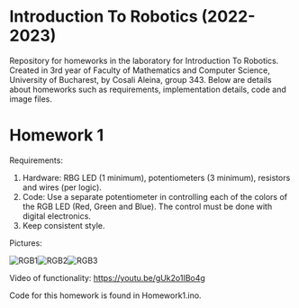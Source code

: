 # Introduction To Robotics (2022-2023)

Repository for homeworks in the laboratory for Introduction To Robotics. 
Created in 3rd year of Faculty of Mathematics and Computer Science, University of Bucharest, by Cosali Aleina, group 343.
Below are details about homeworks such as requirements, implementation details, code and image files.

# Homework 1

  Requirements:
1. Hardware: RBG  LED  (1  minimum),  potentiometers  (3  minimum), resistors and wires (per logic).
2. Code: Use a separate potentiometer in controlling each of the colors of the RGB LED (Red, Green and Blue). The control must be done with digital electronics.
3. Keep consistent style.

  Pictures:
  
![RGB1](https://user-images.githubusercontent.com/62470536/197416807-4a800053-9f1e-46af-a24d-885fa89930fd.jpg)![RGB2](https://user-images.githubusercontent.com/62470536/197416810-9c384495-800a-42d5-9f68-7837fab4086b.jpg)![RGB3](https://user-images.githubusercontent.com/62470536/197416830-c65df0a2-1875-4a9b-a670-417d5c909346.jpg)

  Video of functionality:  https://youtu.be/gUk2o1IBo4g
  
  Code for this homework is found in Homework1.ino.
